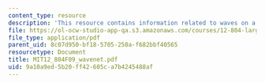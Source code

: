 ```yaml
---
content_type: resource
description: 'This resource contains information related to waves on a PV front. '
file: https://ol-ocw-studio-app-qa.s3.amazonaws.com/courses/12-804-large-scale-flow-dynamics-lab-fall-2009/9a10a9ed5b20ff42605ca7b4245488af_MIT12_804F09_wavenet.pdf
file_type: application/pdf
parent_uid: 8c07d950-bf18-5705-250a-f682bbf40565
resourcetype: Document
title: MIT12_804F09_wavenet.pdf
uid: 9a10a9ed-5b20-ff42-605c-a7b4245488af
---
```

